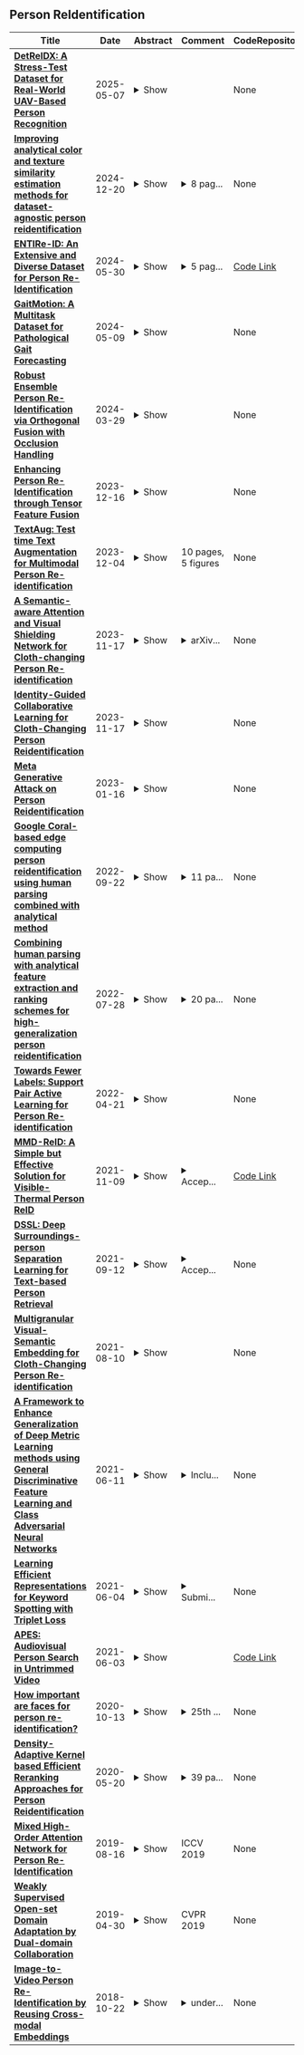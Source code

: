 ## Person ReIdentification

| **Title** | **Date** | **Abstract** | **Comment** | **CodeRepository** |
| --- | --- | --- | --- | --- |
| **[DetReIDX: A Stress-Test Dataset for Real-World UAV-Based Person Recognition](http://arxiv.org/abs/2505.04793v1)** | 2025-05-07 | <details><summary>Show</summary><p>Person reidentification (ReID) technology has been considered to perform relatively well under controlled, ground-level conditions, but it breaks down when deployed in challenging real-world settings. Evidently, this is due to extreme data variability factors such as resolution, viewpoint changes, scale variations, occlusions, and appearance shifts from clothing or session drifts. Moreover, the publicly available data sets do not realistically incorporate such kinds and magnitudes of variability, which limits the progress of this technology. This paper introduces DetReIDX, a large-scale aerial-ground person dataset, that was explicitly designed as a stress test to ReID under real-world conditions. DetReIDX is a multi-session set that includes over 13 million bounding boxes from 509 identities, collected in seven university campuses from three continents, with drone altitudes between 5.8 and 120 meters. More important, as a key novelty, DetReIDX subjects were recorded in (at least) two sessions on different days, with changes in clothing, daylight and location, making it suitable to actually evaluate long-term person ReID. Plus, data were annotated from 16 soft biometric attributes and multitask labels for detection, tracking, ReID, and action recognition. In order to provide empirical evidence of DetReIDX usefulness, we considered the specific tasks of human detection and ReID, where SOTA methods catastrophically degrade performance (up to 80% in detection accuracy and over 70% in Rank-1 ReID) when exposed to DetReIDXs conditions. The dataset, annotations, and official evaluation protocols are publicly available at https://www.it.ubi.pt/DetReIDX/</p></details> |  | None |
| **[Improving analytical color and texture similarity estimation methods for dataset-agnostic person reidentification](http://arxiv.org/abs/2412.05076v2)** | 2024-12-20 | <details><summary>Show</summary><p>This paper studies a combined person reidentification (re-id) method that uses human parsing, analytical feature extraction and similarity estimation schemes. One of its prominent features is its low computational requirements so it can be implemented on edge devices. The method allows direct comparison of specific image regions using interpretable features which consist of color and texture channels. It is proposed to analyze and compare colors in CIE-Lab color space using histogram smoothing for noise reduction. A novel pre-configured latent space (LS) supervised autoencoder (SAE) is proposed for texture analysis which encodes input textures as LS points. This allows to obtain more accurate similarity measures compared to simplistic label comparison. The proposed method also does not rely upon photos or other re-id data for training, which makes it completely re-id dataset-agnostic. The viability of the proposed method is verified by computing rank-1, rank-10, and mAP re-id metrics on Market1501 dataset. The results are comparable to those of conventional deep learning methods and the potential ways to further improve the method are discussed.</p></details> | <details><summary>8 pag...</summary><p>8 pages, 5 figures, 3 tables, 3 equations</p></details> | None |
| **[ENTIRe-ID: An Extensive and Diverse Dataset for Person Re-Identification](http://arxiv.org/abs/2405.20465v1)** | 2024-05-30 | <details><summary>Show</summary><p>The growing importance of person reidentification in computer vision has highlighted the need for more extensive and diverse datasets. In response, we introduce the ENTIRe-ID dataset, an extensive collection comprising over 4.45 million images from 37 different cameras in varied environments. This dataset is uniquely designed to tackle the challenges of domain variability and model generalization, areas where existing datasets for person re-identification have fallen short. The ENTIRe-ID dataset stands out for its coverage of a wide array of real-world scenarios, encompassing various lighting conditions, angles of view, and diverse human activities. This design ensures a realistic and robust training platform for ReID models. The ENTIRe-ID dataset is publicly available at https://serdaryildiz.github.io/ENTIRe-ID</p></details> | <details><summary>5 pag...</summary><p>5 pages, 2024 18th International Conference on Automatic Face and Gesture Recognition (FG)</p></details> | [Code Link](https://serdaryildiz.github.io/ENTIRe-ID) |
| **[GaitMotion: A Multitask Dataset for Pathological Gait Forecasting](http://arxiv.org/abs/2405.09569v1)** | 2024-05-09 | <details><summary>Show</summary><p>Gait benchmark empowers uncounted encouraging research fields such as gait recognition, humanoid locomotion, etc. Despite the growing focus on gait analysis, the research community is hindered by the limitations of the currently available databases, which mostly consist of videos or images with limited labeling. In this paper, we introduce GaitMotion, a multitask dataset leveraging wearable sensors to capture the patients' real-time movement with pathological gait. This dataset offers extensive ground-truth labeling for multiple tasks, including step/stride segmentation and step/stride length prediction, empowers researchers with a more holistic understanding of gait disturbances linked to neurological impairments. The wearable gait analysis suit captures the gait cycle, pattern, and parameters for both normal and pathological subjects. This data may prove beneficial for healthcare products focused on patient progress monitoring and post-disease recovery, as well as for forensics technologies aimed at person reidentification, and biomechanics research to aid in the development of humanoid robotics. Moreover, the analysis has considered the drift in data distribution across individual subjects. This drift can be attributed to each participant's unique behavioral habits or potential displacement of the sensor. Stride length variance for normal, Parkinson's, and stroke patients are compared to recognize the pathological walking pattern. As the baseline and benchmark, we provide an error of 14.1, 13.3, and 12.2 centimeters of stride length prediction for normal, Parkinson's, and Stroke gaits separately. We also analyzed the gait characteristics for normal and pathological gaits in terms of the gait cycle and gait parameters.</p></details> |  | None |
| **[Robust Ensemble Person Re-Identification via Orthogonal Fusion with Occlusion Handling](http://arxiv.org/abs/2404.00107v1)** | 2024-03-29 | <details><summary>Show</summary><p>Occlusion remains one of the major challenges in person reidentification (ReID) as a result of the diversity of poses and the variation of appearances. Developing novel architectures to improve the robustness of occlusion-aware person Re-ID requires new insights, especially on low-resolution edge cameras. We propose a deep ensemble model that harnesses both CNN and Transformer architectures to generate robust feature representations. To achieve robust Re-ID without the need to manually label occluded regions, we propose to take an ensemble learning-based approach derived from the analogy between arbitrarily shaped occluded regions and robust feature representation. Using the orthogonality principle, our developed deep CNN model makes use of masked autoencoder (MAE) and global-local feature fusion for robust person identification. Furthermore, we present a part occlusion-aware transformer capable of learning feature space that is robust to occluded regions. Experimental results are reported on several Re-ID datasets to show the effectiveness of our developed ensemble model named orthogonal fusion with occlusion handling (OFOH). Compared to competing methods, the proposed OFOH approach has achieved competent rank-1 and mAP performance.</p></details> |  | None |
| **[Enhancing Person Re-Identification through Tensor Feature Fusion](http://arxiv.org/abs/2312.10470v1)** | 2023-12-16 | <details><summary>Show</summary><p>In this paper, we present a novel person reidentification (PRe-ID) system that based on tensor feature representation and multilinear subspace learning. Our approach utilizes pretrained CNNs for high-level feature extraction, along with Local Maximal Occurrence (LOMO) and Gaussian Of Gaussian (GOG ) descriptors. Additionally, Cross-View Quadratic Discriminant Analysis (TXQDA) algorithm is used for multilinear subspace learning, which models the data in a tensor framework to enhance discriminative capabilities. Similarity measure based on Mahalanobis distance is used for matching between training and test pedestrian images. Experimental evaluations on VIPeR and PRID450s datasets demonstrate the effectiveness of our method.</p></details> |  | None |
| **[TextAug: Test time Text Augmentation for Multimodal Person Re-identification](http://arxiv.org/abs/2312.01605v1)** | 2023-12-04 | <details><summary>Show</summary><p>Multimodal Person Reidentification is gaining popularity in the research community due to its effectiveness compared to counter-part unimodal frameworks. However, the bottleneck for multimodal deep learning is the need for a large volume of multimodal training examples. Data augmentation techniques such as cropping, flipping, rotation, etc. are often employed in the image domain to improve the generalization of deep learning models. Augmenting in other modalities than images, such as text, is challenging and requires significant computational resources and external data sources. In this study, we investigate the effectiveness of two computer vision data augmentation techniques: cutout and cutmix, for text augmentation in multi-modal person re-identification. Our approach merges these two augmentation strategies into one strategy called CutMixOut which involves randomly removing words or sub-phrases from a sentence (Cutout) and blending parts of two or more sentences to create diverse examples (CutMix) with a certain probability assigned to each operation. This augmentation was implemented at inference time without any prior training. Our results demonstrate that the proposed technique is simple and effective in improving the performance on multiple multimodal person re-identification benchmarks.</p></details> | 10 pages, 5 figures | None |
| **[A Semantic-aware Attention and Visual Shielding Network for Cloth-changing Person Re-identification](http://arxiv.org/abs/2207.08387v2)** | 2023-11-17 | <details><summary>Show</summary><p>Cloth-changing person reidentification (ReID) is a newly emerging research topic that aims to retrieve pedestrians whose clothes are changed. Since the human appearance with different clothes exhibits large variations, it is very difficult for existing approaches to extract discriminative and robust feature representations. Current works mainly focus on body shape or contour sketches, but the human semantic information and the potential consistency of pedestrian features before and after changing clothes are not fully explored or are ignored. To solve these issues, in this work, a novel semantic-aware attention and visual shielding network for cloth-changing person ReID (abbreviated as SAVS) is proposed where the key idea is to shield clues related to the appearance of clothes and only focus on visual semantic information that is not sensitive to view/posture changes. Specifically, a visual semantic encoder is first employed to locate the human body and clothing regions based on human semantic segmentation information. Then, a human semantic attention module (HSA) is proposed to highlight the human semantic information and reweight the visual feature map. In addition, a visual clothes shielding module (VCS) is also designed to extract a more robust feature representation for the cloth-changing task by covering the clothing regions and focusing the model on the visual semantic information unrelated to the clothes. Most importantly, these two modules are jointly explored in an end-to-end unified framework. Extensive experiments demonstrate that the proposed method can significantly outperform state-of-the-art methods, and more robust features can be extracted for cloth-changing persons. Compared with FSAM (published in CVPR 2021), this method can achieve improvements of 32.7% (16.5%) and 14.9% (-) on the LTCC and PRCC datasets in terms of mAP (rank-1), respectively.</p></details> | <details><summary>arXiv...</summary><p>arXiv admin note: text overlap with arXiv:2108.04527</p></details> | None |
| **[Identity-Guided Collaborative Learning for Cloth-Changing Person Reidentification](http://arxiv.org/abs/2304.04400v2)** | 2023-11-17 | <details><summary>Show</summary><p>Cloth-changing person reidentification (ReID) is a newly emerging research topic that is aimed at addressing the issues of large feature variations due to cloth-changing and pedestrian view/pose changes. Although significant progress has been achieved by introducing extra information (e.g., human contour sketching information, human body keypoints, and 3D human information), cloth-changing person ReID is still challenging due to impressionable pedestrian representations. Moreover, human semantic information and pedestrian identity information are not fully explored. To solve these issues, we propose a novel identity-guided collaborative learning scheme (IGCL) for cloth-changing person ReID, where the human semantic is fully utilized and the identity is unchangeable to guide collaborative learning. First, we design a novel clothing attention degradation stream to reasonably reduce the interference caused by clothing information where clothing attention and mid-level collaborative learning are employed. Second, we propose a human semantic attention and body jigsaw stream to highlight the human semantic information and simulate different poses of the same identity. In this way, the extraction features not only focus on human semantic information that is unrelated to the background but also are suitable for pedestrian pose variations. Moreover, a pedestrian identity enhancement stream is further proposed to enhance the identity importance and extract more favorable identity robust features. Most importantly, all these streams are jointly explored in an end-to-end unified framework, and the identity is utilized to guide the optimization. Extensive experiments on five public clothing person ReID datasets demonstrate that the proposed IGCL significantly outperforms SOTA methods and that the extracted feature is more robust, discriminative, and clothing-irrelevant.</p></details> |  | None |
| **[Meta Generative Attack on Person Reidentification](http://arxiv.org/abs/2301.06286v1)** | 2023-01-16 | <details><summary>Show</summary><p>Adversarial attacks have been recently investigated in person re-identification. These attacks perform well under cross dataset or cross model setting. However, the challenges present in cross-dataset cross-model scenario does not allow these models to achieve similar accuracy. To this end, we propose our method with the goal of achieving better transferability against different models and across datasets. We generate a mask to obtain better performance across models and use meta learning to boost the generalizability in the challenging cross-dataset cross-model setting. Experiments on Market-1501, DukeMTMC-reID and MSMT-17 demonstrate favorable results compared to other attacks.</p></details> |  | None |
| **[Google Coral-based edge computing person reidentification using human parsing combined with analytical method](http://arxiv.org/abs/2209.11024v1)** | 2022-09-22 | <details><summary>Show</summary><p>Person reidentification (re-ID) is becoming one of the most significant application areas of computer vision due to its importance for science and social security. Due to enormous size and scale of camera systems it is beneficial to develop edge computing re-ID applications where at least part of the analysis could be performed by the cameras. However, conventional re-ID relies heavily on deep learning (DL) computationally demanding models which are not readily applicable for edge computing. In this paper we adapt a recently proposed re-ID method that combines DL human parsing with analytical feature extraction and ranking schemes to be more suitable for edge computing re-ID. First, we compare parsers that use ResNet101, ResNet18, MobileNetV2, and OSNet backbones and show that parsing can be performed using compact backbones with sufficient accuracy. Second, we transfer parsers to tensor processing unit (TPU) of Google Coral Dev Board and show that it can act as a portable edge computing re-ID station. We also implement the analytical part of re-ID method on Coral CPU to ensure that it can perform a complete re-ID cycle. For quantitative analysis we compare inference speed, parsing masks, and re-ID accuracy on GPU and Coral TPU depending on parser backbone. We also discuss possible application scenarios of edge computing in re-ID taking into account known limitations mainly related to memory and storage space of portable devices.</p></details> | <details><summary>11 pa...</summary><p>11 pages, 3 figures, 3 tables</p></details> | None |
| **[Combining human parsing with analytical feature extraction and ranking schemes for high-generalization person reidentification](http://arxiv.org/abs/2207.14243v1)** | 2022-07-28 | <details><summary>Show</summary><p>Person reidentification (re-ID) has been receiving increasing attention in recent years due to its importance for both science and society. Machine learning and particularly Deep Learning (DL) has become the main re-id tool that allowed researches to achieve unprecedented accuracy levels on benchmark datasets. However, there is a known problem of poor generalization of DL models. That is, models trained to achieve high accuracy on one dataset perform poorly on other ones and require re-training. To address this issue, we present a model without trainable parameters which shows great potential for high generalization. It combines a fully analytical feature extraction and similarity ranking scheme with DL-based human parsing used to obtain the initial subregion classification. We show that such combination to a high extent eliminates the drawbacks of existing analytical methods. We use interpretable color and texture features which have human-readable similarity measures associated with them. To verify the proposed method we conduct experiments on Market1501 and CUHK03 datasets achieving competitive rank-1 accuracy comparable with that of DL-models. Most importantly we show that our method achieves 63.9% and 93.5% rank-1 cross-domain accuracy when applied to transfer learning tasks. It is significantly higher than previously reported 30-50% transfer accuracy. We discuss the potential ways of adding new features to further improve the model. We also show the advantage of interpretable features for constructing human-generated queries from verbal description to conduct search without a query image.</p></details> | <details><summary>20 pa...</summary><p>20 pages, 7 figures, 6 tables, 15 equations</p></details> | None |
| **[Towards Fewer Labels: Support Pair Active Learning for Person Re-identification](http://arxiv.org/abs/2204.10008v1)** | 2022-04-21 | <details><summary>Show</summary><p>Supervised-learning based person re-identification (re-id) require a large amount of manual labeled data, which is not applicable in practical re-id deployment. In this work, we propose a Support Pair Active Learning (SPAL) framework to lower the manual labeling cost for large-scale person reidentification. The support pairs can provide the most informative relationships and support the discriminative feature learning. Specifically, we firstly design a dual uncertainty selection strategy to iteratively discover support pairs and require human annotations. Afterwards, we introduce a constrained clustering algorithm to propagate the relationships of labeled support pairs to other unlabeled samples. Moreover, a hybrid learning strategy consisting of an unsupervised contrastive loss and a supervised support pair loss is proposed to learn the discriminative re-id feature representation. The proposed overall framework can effectively lower the labeling cost by mining and leveraging the critical support pairs. Extensive experiments demonstrate the superiority of the proposed method over state-of-the-art active learning methods on large-scale person re-id benchmarks.</p></details> |  | None |
| **[MMD-ReID: A Simple but Effective Solution for Visible-Thermal Person ReID](http://arxiv.org/abs/2111.05059v1)** | 2021-11-09 | <details><summary>Show</summary><p>Learning modality invariant features is central to the problem of Visible-Thermal cross-modal Person Reidentification (VT-ReID), where query and gallery images come from different modalities. Existing works implicitly align the modalities in pixel and feature spaces by either using adversarial learning or carefully designing feature extraction modules that heavily rely on domain knowledge. We propose a simple but effective framework, MMD-ReID, that reduces the modality gap by an explicit discrepancy reduction constraint. MMD-ReID takes inspiration from Maximum Mean Discrepancy (MMD), a widely used statistical tool for hypothesis testing that determines the distance between two distributions. MMD-ReID uses a novel margin-based formulation to match class-conditional feature distributions of visible and thermal samples to minimize intra-class distances while maintaining feature discriminability. MMD-ReID is a simple framework in terms of architecture and loss formulation. We conduct extensive experiments to demonstrate both qualitatively and quantitatively the effectiveness of MMD-ReID in aligning the marginal and class conditional distributions, thus learning both modality-independent and identity-consistent features. The proposed framework significantly outperforms the state-of-the-art methods on SYSU-MM01 and RegDB datasets. Code will be released at https://github.com/vcl-iisc/MMD-ReID</p></details> | <details><summary>Accep...</summary><p>Accepted in BMVC 2021 (Oral)</p></details> | [Code Link](https://github.com/vcl-iisc/MMD-ReID) |
| **[DSSL: Deep Surroundings-person Separation Learning for Text-based Person Retrieval](http://arxiv.org/abs/2109.05534v1)** | 2021-09-12 | <details><summary>Show</summary><p>Many previous methods on text-based person retrieval tasks are devoted to learning a latent common space mapping, with the purpose of extracting modality-invariant features from both visual and textual modality. Nevertheless, due to the complexity of high-dimensional data, the unconstrained mapping paradigms are not able to properly catch discriminative clues about the corresponding person while drop the misaligned information. Intuitively, the information contained in visual data can be divided into person information (PI) and surroundings information (SI), which are mutually exclusive from each other. To this end, we propose a novel Deep Surroundings-person Separation Learning (DSSL) model in this paper to effectively extract and match person information, and hence achieve a superior retrieval accuracy. A surroundings-person separation and fusion mechanism plays the key role to realize an accurate and effective surroundings-person separation under a mutually exclusion constraint. In order to adequately utilize multi-modal and multi-granular information for a higher retrieval accuracy, five diverse alignment paradigms are adopted. Extensive experiments are carried out to evaluate the proposed DSSL on CUHK-PEDES, which is currently the only accessible dataset for text-base person retrieval task. DSSL achieves the state-of-the-art performance on CUHK-PEDES. To properly evaluate our proposed DSSL in the real scenarios, a Real Scenarios Text-based Person Reidentification (RSTPReid) dataset is constructed to benefit future research on text-based person retrieval, which will be publicly available.</p></details> | <details><summary>Accep...</summary><p>Accepted by ACM MM'21</p></details> | None |
| **[Multigranular Visual-Semantic Embedding for Cloth-Changing Person Re-identification](http://arxiv.org/abs/2108.04527v1)** | 2021-08-10 | <details><summary>Show</summary><p>Person reidentification (ReID) is a very hot research topic in machine learning and computer vision, and many person ReID approaches have been proposed; however, most of these methods assume that the same person has the same clothes within a short time interval, and thus their visual appearance must be similar. However, in an actual surveillance environment, a given person has a great probability of changing clothes after a long time span, and they also often take different personal belongings with them. When the existing person ReID methods are applied in this type of case, almost all of them fail. To date, only a few works have focused on the cloth-changing person ReID task, but since it is very difficult to extract generalized and robust features for representing people with different clothes, their performances need to be improved. Moreover, visual-semantic information is often ignored. To solve these issues, in this work, a novel multigranular visual-semantic embedding algorithm (MVSE) is proposed for cloth-changing person ReID, where visual semantic information and human attributes are embedded into the network, and the generalized features of human appearance can be well learned to effectively solve the problem of clothing changes. Specifically, to fully represent a person with clothing changes, a multigranular feature representation scheme (MGR) is employed to focus on the unchanged part of the human, and then a cloth desensitization network (CDN) is designed to improve the feature robustness of the approach for the person with different clothing, where different high-level human attributes are fully utilized. Moreover, to further solve the issue of pose changes and occlusion under different camera perspectives, a partially semantically aligned network (PSA) is proposed to obtain the visual-semantic information that is used to align the human attributes.</p></details> |  | None |
| **[A Framework to Enhance Generalization of Deep Metric Learning methods using General Discriminative Feature Learning and Class Adversarial Neural Networks](http://arxiv.org/abs/2106.06420v1)** | 2021-06-11 | <details><summary>Show</summary><p>Metric learning algorithms aim to learn a distance function that brings the semantically similar data items together and keeps dissimilar ones at a distance. The traditional Mahalanobis distance learning is equivalent to find a linear projection. In contrast, Deep Metric Learning (DML) methods are proposed that automatically extract features from data and learn a non-linear transformation from input space to a semantically embedding space. Recently, many DML methods are proposed focused to enhance the discrimination power of the learned metric by providing novel sampling strategies or loss functions. This approach is very helpful when both the training and test examples are coming from the same set of categories. However, it is less effective in many applications of DML such as image retrieval and person-reidentification. Here, the DML should learn general semantic concepts from observed classes and employ them to rank or identify objects from unseen categories. Neglecting the generalization ability of the learned representation and just emphasizing to learn a more discriminative embedding on the observed classes may lead to the overfitting problem. To address this limitation, we propose a framework to enhance the generalization power of existing DML methods in a Zero-Shot Learning (ZSL) setting by general yet discriminative representation learning and employing a class adversarial neural network. To learn a more general representation, we propose to employ feature maps of intermediate layers in a deep neural network and enhance their discrimination power through an attention mechanism. Besides, a class adversarial network is utilized to enforce the deep model to seek class invariant features for the DML task. We evaluate our work on widely used machine vision datasets in a ZSL setting.</p></details> | <details><summary>Inclu...</summary><p>Includes: 31 Pages, 5 Tables, 15 Figures</p></details> | None |
| **[Learning Efficient Representations for Keyword Spotting with Triplet Loss](http://arxiv.org/abs/2101.04792v4)** | 2021-06-04 | <details><summary>Show</summary><p>In the past few years, triplet loss-based metric embeddings have become a de-facto standard for several important computer vision problems, most no-tably, person reidentification. On the other hand, in the area of speech recognition the metric embeddings generated by the triplet loss are rarely used even for classification problems. We fill this gap showing that a combination of two representation learning techniques: a triplet loss-based embedding and a variant of kNN for classification instead of cross-entropy loss significantly (by 26% to 38%) improves the classification accuracy for convolutional networks on a LibriSpeech-derived LibriWords datasets. To do so, we propose a novel phonetic similarity based triplet mining approach. We also improve the current best published SOTA for Google Speech Commands dataset V1 10+2 -class classification by about 34%, achieving 98.55% accuracy, V2 10+2-class classification by about 20%, achieving 98.37% accuracy, and V2 35-class classification by over 50%, achieving 97.0% accuracy.</p></details> | <details><summary>Submi...</summary><p>Submitted to SPECOM 2021</p></details> | None |
| **[APES: Audiovisual Person Search in Untrimmed Video](http://arxiv.org/abs/2106.01667v1)** | 2021-06-03 | <details><summary>Show</summary><p>Humans are arguably one of the most important subjects in video streams, many real-world applications such as video summarization or video editing workflows often require the automatic search and retrieval of a person of interest. Despite tremendous efforts in the person reidentification and retrieval domains, few works have developed audiovisual search strategies. In this paper, we present the Audiovisual Person Search dataset (APES), a new dataset composed of untrimmed videos whose audio (voices) and visual (faces) streams are densely annotated. APES contains over 1.9K identities labeled along 36 hours of video, making it the largest dataset available for untrimmed audiovisual person search. A key property of APES is that it includes dense temporal annotations that link faces to speech segments of the same identity. To showcase the potential of our new dataset, we propose an audiovisual baseline and benchmark for person retrieval. Our study shows that modeling audiovisual cues benefits the recognition of people's identities. To enable reproducibility and promote future research, the dataset annotations and baseline code are available at: https://github.com/fuankarion/audiovisual-person-search</p></details> |  | [Code Link](https://github.com/fuankarion/audiovisual-person-search) |
| **[How important are faces for person re-identification?](http://arxiv.org/abs/2010.06307v1)** | 2020-10-13 | <details><summary>Show</summary><p>This paper investigates the dependence of existing state-of-the-art person re-identification models on the presence and visibility of human faces. We apply a face detection and blurring algorithm to create anonymized versions of several popular person re-identification datasets including Market1501, DukeMTMC-reID, CUHK03, Viper, and Airport. Using a cross-section of existing state-of-the-art models that range in accuracy and computational efficiency, we evaluate the effect of this anonymization on re-identification performance using standard metrics. Perhaps surprisingly, the effect on mAP is very small, and accuracy is recovered by simply training on the anonymized versions of the data rather than the original data. These findings are consistent across multiple models and datasets. These results indicate that datasets can be safely anonymized by blurring faces without significantly impacting the performance of person reidentification systems, and may allow for the release of new richer re-identification datasets where previously there were privacy or data protection concerns.</p></details> | <details><summary>25th ...</summary><p>25th International Conference on Pattern Recognition (ICPR2020), Milan, Italy, 10-15 January 2021</p></details> | None |
| **[Density-Adaptive Kernel based Efficient Reranking Approaches for Person Reidentification](http://arxiv.org/abs/1805.07698v3)** | 2020-05-20 | <details><summary>Show</summary><p>Person reidentification (ReID) refers to the task of verifying the identity of a pedestrian observed from nonoverlapping views in a surveillance camera network. It has recently been validated that reranking can achieve remarkable performance improvements in person ReID systems. However, current reranking approaches either require feedback from users or suffer from burdensome computational costs. In this paper, we propose to exploit a density-adaptive smooth kernel technique to achieve efficient and effective reranking. Specifically, we adopt a smooth kernel function to formulate the neighbor relationships among data samples with a density-adaptive parameter. Based on this new formulation, we present two simple yet effective reranking methods, termed \emph{inverse} density-adaptive kernel based reranking (inv-DAKR) and \emph{bidirectional} density-adaptive kernel based reranking (bi-DAKR), in which the local density information in the vicinity of each gallery sample is elegantly exploited. Moreover, we extend the proposed inv-DAKR and bi-DAKR methods to incorporate the available extra probe samples and demonstrate that when and why these extra probe samples are able to improve the local neighborhood and thus further refine the ranking results. Extensive experiments are conducted on six benchmark datasets, including: PRID450s, VIPeR, CUHK03, GRID, Market-1501 and Mars. The experimental results demonstrate that our proposals are effective and efficient.</p></details> | <details><summary>39 pa...</summary><p>39 pages, 18 figures and 12 tables. This paper is an extended version of our preliminary work on ICPR 2018</p></details> | None |
| **[Mixed High-Order Attention Network for Person Re-Identification](http://arxiv.org/abs/1908.05819v1)** | 2019-08-16 | <details><summary>Show</summary><p>Attention has become more attractive in person reidentification (ReID) as it is capable of biasing the allocation of available resources towards the most informative parts of an input signal. However, state-of-the-art works concentrate only on coarse or first-order attention design, e.g. spatial and channels attention, while rarely exploring higher-order attention mechanism. We take a step towards addressing this problem. In this paper, we first propose the High-Order Attention (HOA) module to model and utilize the complex and high-order statistics information in attention mechanism, so as to capture the subtle differences among pedestrians and to produce the discriminative attention proposals. Then, rethinking person ReID as a zero-shot learning problem, we propose the Mixed High-Order Attention Network (MHN) to further enhance the discrimination and richness of attention knowledge in an explicit manner. Extensive experiments have been conducted to validate the superiority of our MHN for person ReID over a wide variety of state-of-the-art methods on three large-scale datasets, including Market-1501, DukeMTMC-ReID and CUHK03-NP. Code is available at http://www.bhchen.cn/.</p></details> | ICCV 2019 | None |
| **[Weakly Supervised Open-set Domain Adaptation by Dual-domain Collaboration](http://arxiv.org/abs/1904.13179v1)** | 2019-04-30 | <details><summary>Show</summary><p>In conventional domain adaptation, a critical assumption is that there exists a fully labeled domain (source) that contains the same label space as another unlabeled or scarcely labeled domain (target). However, in the real world, there often exist application scenarios in which both domains are partially labeled and not all classes are shared between these two domains. Thus, it is meaningful to let partially labeled domains learn from each other to classify all the unlabeled samples in each domain under an open-set setting. We consider this problem as weakly supervised open-set domain adaptation. To address this practical setting, we propose the Collaborative Distribution Alignment (CDA) method, which performs knowledge transfer bilaterally and works collaboratively to classify unlabeled data and identify outlier samples. Extensive experiments on the Office benchmark and an application on person reidentification show that our method achieves state-of-the-art performance.</p></details> | CVPR 2019 | None |
| **[Image-to-Video Person Re-Identification by Reusing Cross-modal Embeddings](http://arxiv.org/abs/1810.03989v2)** | 2018-10-22 | <details><summary>Show</summary><p>Image-to-video person re-identification identifies a target person by a probe image from quantities of pedestrian videos captured by non-overlapping cameras. Despite the great progress achieved,it's still challenging to match in the multimodal scenario,i.e. between image and video. Currently,state-of-the-art approaches mainly focus on the task-specific data,neglecting the extra information on the different but related tasks. In this paper,we propose an end-to-end neural network framework for image-to-video person reidentification by leveraging cross-modal embeddings learned from extra information.Concretely speaking,cross-modal embeddings from image captioning and video captioning models are reused to help learned features be projected into a coordinated space,where similarity can be directly computed. Besides,training steps from fixed model reuse approach are integrated into our framework,which can incorporate beneficial information and eventually make the target networks independent of existing models. Apart from that,our proposed framework resorts to CNNs and LSTMs for extracting visual and spatiotemporal features,and combines the strengths of identification and verification model to improve the discriminative ability of the learned feature. The experimental results demonstrate the effectiveness of our framework on narrowing down the gap between heterogeneous data and obtaining observable improvement in image-to-video person re-identification.</p></details> | <details><summary>under...</summary><p>under review for Pattern Recognition Letters</p></details> | None |

